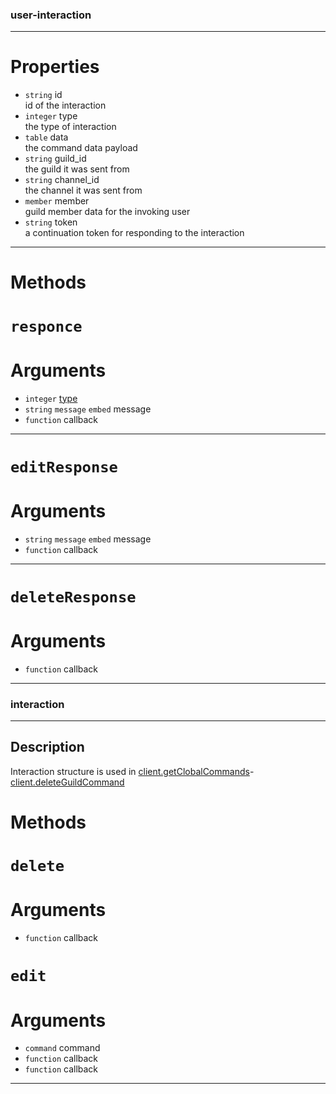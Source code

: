 ### user-interaction
---

# Properties
* `string` id  
id of the interaction  
* `integer` type  
the type of interaction  
* `table` data  
the command data payload  
* `string` guild_id  
the guild it was sent from  
* `string` channel_id  
the channel it was sent from  
* `member` member  
guild member data for the invoking user  
* `string` token  
a continuation token for responding to the interaction  

---
# Methods
# `responce`

# Arguments
* `integer` [type](https://github.com/devonium/gm-discordAPI/blob/de1a26c6f7c185053ece6dba9eeb4425a3c33ec4/lua/discord/enums.lua#L68)  
* `string` `message` `embed` message  
* `function` callback  

---
# `editResponse`

# Arguments
* `string` `message` `embed` message  
* `function` callback  

---
# `deleteResponse`

# Arguments
* `function` callback  

---
### interaction
---

Description
---
Interaction structure is used in [client.getClobalCommands](https://github.com/devonium/gm-discordAPI/blob/doc/client.md#getglobalcommands)-[client.deleteGuildCommand](https://github.com/devonium/gm-discordAPI/blob/doc/client.md#deleteguildcommand)

# Methods
# `delete`
# Arguments
* `function` callback  

# `edit`
# Arguments
* `command` command
* `function` callback  
* `function` callback  

---
